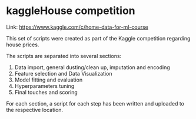 # kaggleHouse competition

Link: https://www.kaggle.com/c/home-data-for-ml-course

This set of scripts were created as part of the Kaggle competition regarding house prices.

The scripts are separated into several sections:

1. Data import, general dusting/clean up, imputation and encoding
2. Feature selection and Data Visualization
3. Model fitting and evaluation
4. Hyperparameters tuning
5. Final touches and scoring

For each section, a script for each step has been written and uploaded to the respective location.
